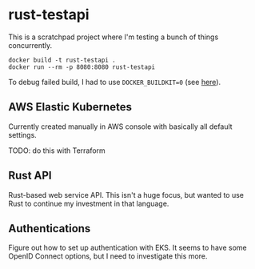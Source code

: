 # rust-testapi

This is a scratchpad project where I'm testing a bunch of things concurrently.

```
docker build -t rust-testapi .
docker run --rm -p 8080:8080 rust-testapi
```

To debug failed build, I had to use `DOCKER_BUILDKIT=0` (see [here](https://stackoverflow.com/a/66770818)).

## AWS Elastic Kubernetes

Currently created manually in AWS console with basically all default settings.

TODO: do this with Terraform

## Rust API

Rust-based web service API. This isn't a huge focus, but wanted to use Rust to continue my investment in that language.

## Authentications

Figure out how to set up authentication with EKS. It seems to have some OpenID Connect options, but I need to investigate this more.